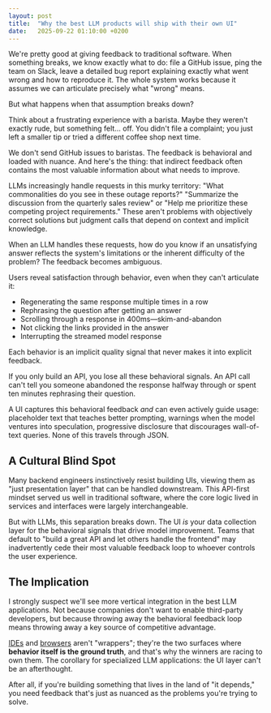 ```yaml
---
layout: post
title:  "Why the best LLM products will ship with their own UI"
date:   2025-09-22 01:10:00 +0200
---
```


We're pretty good at giving feedback to traditional software. When something breaks, we know exactly what to do: file a GitHub issue, ping the team on Slack, leave a detailed bug report explaining exactly what went wrong and how to reproduce it. The whole system works because it assumes we can articulate precisely what "wrong" means.

But what happens when that assumption breaks down?

Think about a frustrating experience with a barista. Maybe they weren't exactly rude, but something felt... off. You didn't file a complaint; you just left a smaller tip or tried a different coffee shop next time.

We don't send GitHub issues to baristas. The feedback is behavioral and loaded with nuance. And here's the thing: that indirect feedback often contains the most valuable information about what needs to improve.

LLMs increasingly handle requests in this murky territory: "What commonalities do you see in these outage reports?" "Summarize the discussion from the quarterly sales review" or "Help me prioritize these competing project requirements." These aren't problems with objectively correct solutions but judgment calls that depend on context and implicit knowledge.

When an LLM handles these requests, how do you know if an unsatisfying answer reflects the system's limitations or the inherent difficulty of the problem? The feedback becomes ambiguous.

Users reveal satisfaction through behavior, even when they can't articulate it:

- Regenerating the same response multiple times in a row
- Rephrasing the question after getting an answer
- Scrolling through a response in 400ms—skim-and-abandon
- Not clicking the links provided in the answer
- Interrupting the streamed model response

Each behavior is an implicit quality signal that never makes it into explicit feedback.

If you only build an API, you lose all these behavioral signals. An API call can't tell you someone abandoned the response halfway through or spent ten minutes rephrasing their question.

A UI captures this behavioral feedback _and_ can even actively guide usage: placeholder text that teaches better prompting, warnings when the model ventures into speculation, progressive disclosure that discourages wall-of-text queries. None of this travels through JSON.

## A Cultural Blind Spot

Many backend engineers instinctively resist building UIs, viewing them as "just presentation layer" that can be handled downstream. This API-first mindset served us well in traditional software, where the core logic lived in services and interfaces were largely interchangeable.

But with LLMs, this separation breaks down. The UI _is_ your data collection layer for the behavioral signals that drive model improvement. Teams that default to "build a great API and let others handle the frontend" may inadvertently cede their most valuable feedback loop to whoever controls the user experience.

## The Implication

I strongly suspect we'll see more vertical integration in the best LLM applications. Not because companies don't want to enable third-party developers, but because throwing away the behavioral feedback loop means throwing away a key source of competitive advantage.

[IDEs](https://devops.com/openai-acquires-windsurf-for-3-billion/) and [browsers](https://www.reddit.com/r/artificial/comments/1lwptpc/comment/n2gdhzb/?utm_source=share&utm_medium=web3x&utm_name=web3xcss&utm_term=1&utm_content=share_button) aren't "wrappers"; they're the two surfaces where **behavior itself is the ground truth**, and that's why the winners are racing to own them. The corollary for specialized LLM applications: the UI layer can't be an afterthought.

After all, if you're building something that lives in the land of "it depends," you need feedback that's just as nuanced as the problems you're trying to solve.